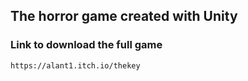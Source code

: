 ## The horror game created with Unity
### Link to download the full game
```
https://alant1.itch.io/thekey
```
